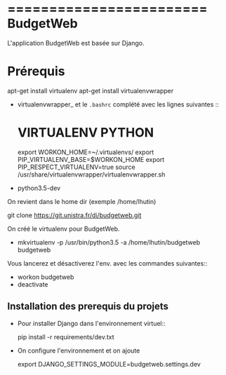 ========================
BudgetWeb
========================

L'application BudgetWeb est basée sur Django.


Prérequis
===================

  apt-get install virtualenv
  apt-get install virtualenvwrapper
  
  * virtualenvwrapper_ et le ``.bashrc`` complété avec les lignes suivantes ::

	# VIRTUALENV PYTHON
	export WORKON_HOME=~/.virtualenvs/
	export PIP_VIRTUALENV_BASE=$WORKON_HOME
	export PIP_RESPECT_VIRTUALENV=true
	source /usr/share/virtualenvwrapper/virtualenvwrapper.sh
	
  * python3.5-dev
  
On revient dans le home dir (exemple /home/lhutin)

  git clone https://git.unistra.fr/di/budgetweb.git
  
On créé le virtualenv pour BudgetWeb.

  * mkvirtualenv -p /usr/bin/python3.5 -a /home/lhutin/budgetweb budgetweb
  
Vous lancerez et désactiverez l'env. avec les commandes suivantes::

  * workon budgetweb
  * deactivate
  
  
Installation des prerequis du projets
-------------------------------------

* Pour installer Django dans l'environnement virtuel::

    pip install -r requirements/dev.txt
    
* On configure l'environnement et on ajoute 

    export DJANGO_SETTINGS_MODULE=budgetweb.settings.dev